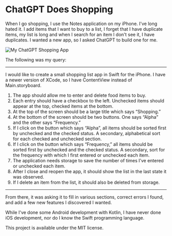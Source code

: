 # ChatGPT Does Shopping

When I go shopping, I use the Notes application on my iPhone. I've long hated
it. I add items that I want to buy to a list, I forget that I have duplicate
items, my list is long and when I search for an item I don't see it, I have
duplicates. I wanted a new app, so I asked ChatGPT to build one for me.

![My ChatGPT Shopping App](https://github.com/Ovid/chatgpt-shopping/assets/24634/fae79989-37b9-4226-b505-e4548514b365)


The following was my query:

---

I would like to create a small shopping list app in Swift for the iPhone. I have a newer version of XCode, so I have ContentView instead of Main.storyboard.

1. The app should allow me to enter and delete food items to buy.
1. Each entry should have a checkbox to the left. Unchecked items should appear at the top, checked items at the bottom.
1. At the top of the screen should be a large title which says “Shopping.”
1. At the bottom of the screen should be two buttons. One says “Alpha” and the other says “Frequency.”
1. If I click on the button which says “Alpha”, all items should be sorted first by unchecked and the checked status. A secondary, alphabetical sort for each checked and unchecked section.
1. If I click on the button which says “Frequency,” all items should be sorted first by unchecked and the checked status. A secondary, sort for the frequency with which I first entered or unchecked each item.
1. The application needs storage to save the number of times I’ve entered or unchecked each item.
1. After I close and reopen the app, it should show the list in the last state it was observed.
1. If I delete an item from the list, it should also be deleted from storage.

---

From there, it was asking it to fill in various sections, correct errors I
found, and add a few new features I discovered I wanted.

While I've done some Android development with Kotlin, I have never done iOS
development, nor do I know the Swift programming language.

This project is available under the MIT license.
